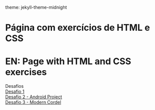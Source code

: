 theme: jekyll-theme-midnight
# Página com exercícios de HTML e CSS 
# EN: Page with HTML and CSS exercises
Desafios <br>
<a href="https://joaocarvalho1912.github.io/HTML-CSS-Curso-em-video/HTML_CSS/Desafios/desafios-1/index.html"> Desafio 1 </a> <br>
<a href="https://joaocarvalho1912.github.io/HTML-CSS-Curso-em-video/HTML_CSS/Desafios/desafios-2/index.html"> Desafio 2 - Android Project</a> <br>
<a href="https://joaocarvalho1912.github.io/HTML-CSS-Curso-em-video/HTML_CSS/Desafios/desafios-3/Projeto%20Cordel/index.html"> Desafio 3 - Modern Cordel </a>

